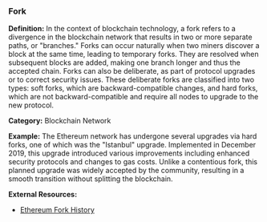 ### Fork

**Definition:** In the context of blockchain technology, a fork refers to a divergence in the blockchain network that results in two or more separate paths, or "branches." Forks can occur naturally when two miners discover a block at the same time, leading to temporary forks. They are resolved when subsequent blocks are added, making one branch longer and thus the accepted chain. Forks can also be deliberate, as part of protocol upgrades or to correct security issues. These deliberate forks are classified into two types: soft forks, which are backward-compatible changes, and hard forks, which are not backward-compatible and require all nodes to upgrade to the new protocol.

**Category:** Blockchain Network

**Example:** The Ethereum network has undergone several upgrades via hard forks, one of which was the "Istanbul" upgrade. Implemented in December 2019, this upgrade introduced various improvements including enhanced security protocols and changes to gas costs. Unlike a contentious fork, this planned upgrade was widely accepted by the community, resulting in a smooth transition without splitting the blockchain.

**External Resources:**
- [Ethereum Fork History](https://ethereum.org/en/history/)
